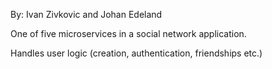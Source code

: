 By: Ivan Zivkovic and Johan Edeland

One of five microservices in a social network application.

Handles user logic (creation, authentication, friendships etc.)

